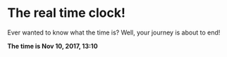 # The real time clock!

Ever wanted to know what the time is? Well, your journey is about to end!

**The time is Nov 10, 2017, 13:10**